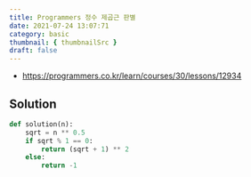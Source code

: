 ```yaml
---
title: Programmers 정수 제곱근 판별
date: 2021-07-24 13:07:71
category: basic
thumbnail: { thumbnailSrc }
draft: false
---
```


- https://programmers.co.kr/learn/courses/30/lessons/12934

## Solution

```py
def solution(n):
    sqrt = n ** 0.5
    if sqrt % 1 == 0:
        return (sqrt + 1) ** 2
    else:
        return -1
```
